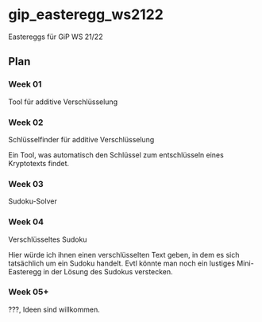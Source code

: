 # gip_easteregg_ws2122

Eastereggs für GiP WS 21/22

## Plan

### Week 01

Tool für additive Verschlüsselung

### Week 02

Schlüsselfinder für additive Verschlüsselung

Ein Tool, was automatisch den Schlüssel zum entschlüsseln eines Kryptotexts findet.

### Week 03

Sudoku-Solver

### Week 04

Verschlüsseltes Sudoku

Hier würde ich ihnen einen verschlüsselten Text geben, in dem es sich tatsächlich um ein Sudoku handelt. Evtl könnte man noch ein lustiges Mini-Easteregg in der Lösung des Sudokus verstecken.

### Week 05+

???, Ideen sind willkommen.
